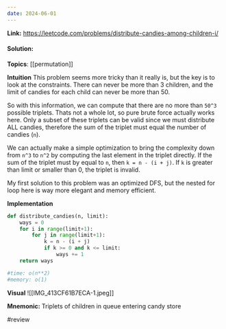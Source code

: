 ```yaml
---
date: 2024-06-01
---
```

**Link:** https://leetcode.com/problems/distribute-candies-among-children-i/
#### Solution:

**Topics**: [[permutation]]

**Intuition**
This problem seems more tricky than it really is, but the key is to look at the constraints. There can never be more than 3 children, and the limit of candies for each child can never be more than 50.

So with this information, we can compute that there are no more than `50^3` possible triplets. Thats not a whole lot, so pure brute force actually works here. Only a subset of these triplets can be valid since we must distribute ALL candies, therefore the sum of the triplet must equal the number of candies (`n`).

We can actually make a simple optimization to bring the complexity down from `n^3` to `n^2` by computing the last element in the triplet directly. If the sum of the triplet must by equal to `n`, then `k = n - (i + j)`. If `k` is greater than limit or smaller than 0, the triplet is invalid.

My first solution to this problem was an optimized DFS, but the nested for loop here is way more elegant and memory efficient.

**Implementation**
```python
def distribute_candies(n, limit):
	ways = 0
	for i in range(limit+1):
		for j in range(limit+1):
			k = n - (i + j)
			if k >= 0 and k <= limit:
				ways += 1
	return ways

#time: o(n**2)
#memory: o(1)
```

**Visual** 
![[IMG_413CF61B7ECA-1.jpeg]]

**Mnemonic:**
Triplets of children in queue entering candy store

#review 


